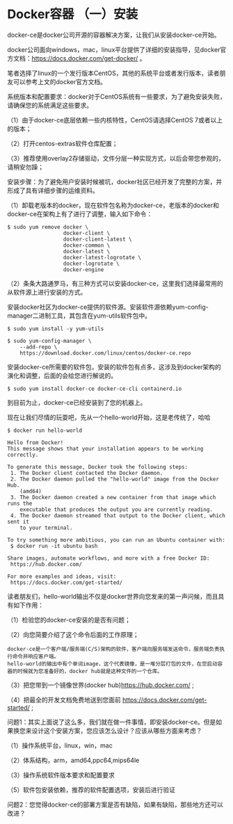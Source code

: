 # Docker容器 （一）安装

docker-ce是docker公司开源的容器解决方案，让我们从安装docker-ce开始。

docker公司面向windows，mac，linux平台提供了详细的安装指导，见docker官方文档：https://docs.docker.com/get-docker/ 。

笔者选择了linux的一个发行版本CentOS，其他的系统平台或者发行版本，读者朋友可以参考上文的docker官方文档。

系统版本和配置要求：docker对于CentOS系统有一些要求，为了避免安装失败，请确保您的系统满足这些要求。

（1）由于docker-ce底层依赖一些内核特性，CentOS请选择CentOS 7或者以上的版本；

（2）打开centos-extras软件仓库配置；

（3）推荐使用overlay2存储驱动，文件分层一种实现方式，以后会带您参观的，请稍安勿躁；

安装步骤：为了避免用户安装时候被坑，docker社区已经开发了完整的方案，并形成了具有详细步骤的运维资料。

（1）卸载老版本的docker，现在软件包名称为docker-ce，老版本的docker和docker-ce在架构上有了进行了调整，输入如下命令：
```
$ sudo yum remove docker \
                  docker-client \
                  docker-client-latest \
                  docker-common \
                  docker-latest \
                  docker-latest-logrotate \
                  docker-logrotate \
                  docker-engine
```
（2）条条大路通罗马，有三种方式可以安装docker-ce，这里我们选择最常用的从软件源上进行安装的方式。

安装docker社区为docker-ce提供的软件源。安装软件源依赖yum-config-manager二进制工具，其包含在yum-utils软件包中。
```
$ sudo yum install -y yum-utils

$ sudo yum-config-manager \
    --add-repo \
    https://download.docker.com/linux/centos/docker-ce.repo
```
安装docker-ce所需要的软件包，安装的软件包有点多，这涉及到docker架构的演化和调整，后面的会给您进行解说的。
```
$ sudo yum install docker-ce docker-ce-cli containerd.io
```
到目前为止，docker-ce已经安装到了您的机器上。

现在让我们尽情的玩耍吧，先从一个hello-world开始，这是老传统了，哈哈
```
$ docker run hello-world

Hello from Docker!
This message shows that your installation appears to be working correctly.

To generate this message, Docker took the following steps:
 1. The Docker client contacted the Docker daemon.
 2. The Docker daemon pulled the "hello-world" image from the Docker Hub.
    (amd64)
 3. The Docker daemon created a new container from that image which runs the
    executable that produces the output you are currently reading.
 4. The Docker daemon streamed that output to the Docker client, which sent it
    to your terminal.

To try something more ambitious, you can run an Ubuntu container with:
 $ docker run -it ubuntu bash

Share images, automate workflows, and more with a free Docker ID:
 https://hub.docker.com/

For more examples and ideas, visit:
 https://docs.docker.com/get-started/
```
读者朋友们，hello-world输出不仅是docker世界向您发来的第一声问候，而且具有如下作用：

（1）检验您的docker-ce安装的是否有问题；

（2）向您简要介绍了这个命令后面的工作原理；
```
docker-ce是一个客户端/服务端(C/S)架构的软件，客户端向服务端发送命令，服务端负责执行命令并响应客户端。
hello-world的输出中有个单词image，这个代表镜像，是一堆分层打包的文件，在您启动容器的时候就为您准备好的，docker hub就是这种文件的一个仓库。
```
（3）把您带到一个镜像世界(docker hub)https://hub.docker.com/ ;

（4）把最全的开发文档免费地送到您面前 https://docs.docker.com/get-started/ ;

问题1：其实上面说了这么多，我们就在做一件事情，即安装docker-ce。但是如果换您来设计这个安装方案，您应该怎么设计？应该从哪些方面来考虑？

（1）操作系统平台，linux，win，mac

（2）体系结构，arm，amd64,ppc64,mips64le

（3）操作系统软件版本要求和配置要求

（5）软件包安装依赖，推荐的软件配置选项，安装后进行验证

问题2：您觉得docker-ce的部署方案是否有缺陷，如果有缺陷，那些地方还可以改进？
